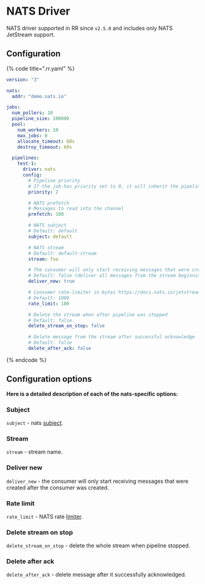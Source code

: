 # NATS Driver

NATS driver supported in RR since `v2.5.0` and includes only NATS JetStream support.

## Configuration

{% code title=".rr.yaml" %}

```yaml .rr.yaml
version: "3"

nats:
  addr: "demo.nats.io"

jobs:
  num_pollers: 10
  pipeline_size: 100000
  pool:
    num_workers: 10
    max_jobs: 0
    allocate_timeout: 60s
    destroy_timeout: 60s

  pipelines:
    test-1:
      driver: nats
      config:
        # Pipeline priority
        # If the job has priority set to 0, it will inherit the pipeline's priority. Default: 10.
        priority: 2

        # NATS prefetch
        # Messages to read into the channel
        prefetch: 100

        # NATS subject
        # Default: default
        subject: default

        # NATS stream
        # Default: default-stream
        stream: foo

        # The consumer will only start receiving messages that were created after the consumer was created
        # Default: false (deliver all messages from the stream beginning)
        deliver_new: true

        # Consumer rate-limiter in bytes https://docs.nats.io/jetstream/concepts/consumers#ratelimit
        # Default: 1000
        rate_limit: 100

        # Delete the stream when after pipeline was stopped
        # Default: false
        delete_stream_on_stop: false

        # Delete message from the stream after successful acknowledge
        # Default: false
        delete_after_ack: false
```

{% endcode %}

## Configuration options

**Here is a detailed description of each of the nats-specific options:**

### Subject

`subject` - nats [subject](https://docs.nats.io/nats-concepts/subjects).

### Stream

`stream` - stream name.

### Deliver new

`deliver_new` - the consumer will only start receiving messages that were created after the consumer was created.

### Rate limit

`rate_limit` - NATS rate [limiter](https://docs.nats.io/jetstream/concepts/consumers#ratelimit).

### Delete stream on stop

`delete_stream_on_stop` - delete the whole stream when pipeline stopped.

### Delete after ack

`delete_after_ack` - delete message after it successfully acknowledged.
